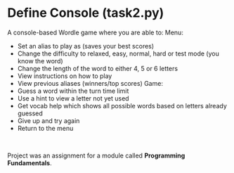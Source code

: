 # Define Console (task2.py)

A console-based Wordle game where you are able to:
  Menu:
  - Set an alias to play as (saves your best scores)
  - Change the difficulty to relaxed, easy, normal, hard or test mode (you know the word)
  - Change the length of the word to either 4, 5 or 6 letters
  - View instructions on how to play
  - View previous aliases (winners/top scores)
  Game:
  - Guess a word within the turn time limit
  - Use a hint to view a letter not yet used
  - Get vocab help which shows all possible words based on letters already guessed
  - Give up and try again
  - Return to the menu

<br>

Project was an assignment for a module called **Programming Fundamentals**.
